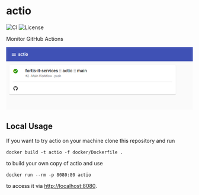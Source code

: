 # actio
![CI](https://github.com/fortis-it-services/actio/actions/workflows/main.yaml/badge.svg?event=push)
![License](https://img.shields.io/github/license/fortis-it-services/actio)

Monitor GitHub Actions

![actio example](img/actio.png?raw=true)

## Local Usage
If you want to try actio on your machine clone this repository and run
```shell
docker build -t actio -f docker/Dockerfile .
```
to build your own copy of actio and use
```shell
docker run --rm -p 8080:80 actio
```
to access it via <http://localhost:8080>.

